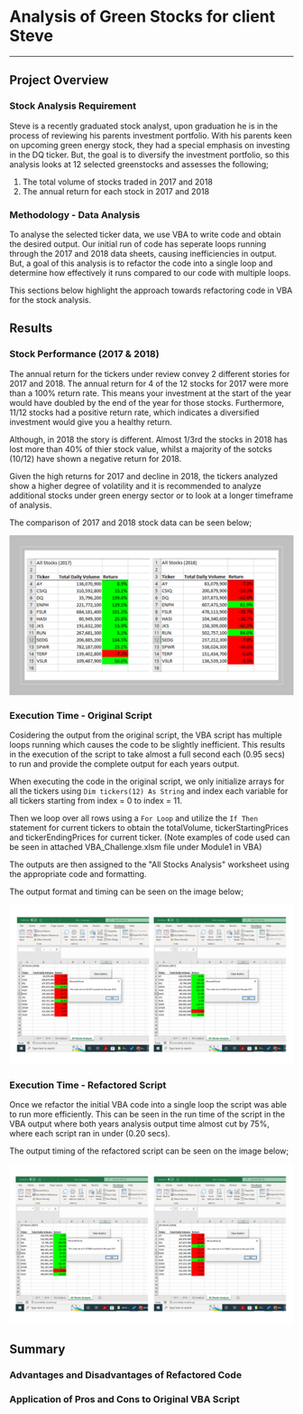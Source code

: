 # Analysis of Green Stocks for client Steve
---

## Project Overview

### Stock Analysis Requirement

Steve is a recently graduated stock analyst, upon graduation he is in the process of reviewing his parents investment portfolio. With his parents keen on upcoming green energy stock, they had a special emphasis on investing in the DQ ticker. But, the goal is to diversify the investment portfolio, so this analysis looks at 12 selected greenstocks and assesses the following;

1. The total volume of stocks traded in 2017 and 2018
2. The annual return for each stock in 2017 and 2018

### Methodology - Data Analysis

To analyse the selected ticker data, we use VBA to write code and obtain the desired output. Our initial run of code has seperate loops running through the 2017 and 2018 data sheets, causing inefficiencies in output. But, a goal of this analysis is to refactor the code into a single loop and determine how effectively it runs compared to our code with multiple loops.

This sections below highlight the approach towards refactoring code in VBA for the stock analysis.

## Results

### Stock Performance (2017 & 2018)

The annual return for the tickers under review convey 2 different stories for 2017 and 2018. The annual return for 4 of the 12 stocks for 2017 were more than a 100% return rate. This means your investment at the start of the year would have doubled by the end of the year for those stocks. Furthermore, 11/12 stocks had a positive return rate, which indicates a diversified investment would give you a healthy return.

Although, in 2018 the story is different. Almost 1/3rd the stocks in 2018 has lost more than 40% of thier stock value, whilst a majority of the sotcks (10/12) have shown a negative return for 2018.

Given the high returns for 2017 and decline in 2018, the tickers analyzed show a higher degree of volatility and it is recommended to analyze additional stocks under green energy sector or to look at a longer timeframe of analysis.

The comparison of 2017 and 2018 stock data can be seen below;

![2017_VS_2018](/Other/2017_VS_2018.png)

### Execution Time - Original Script

Cosidering the output from the original script, the VBA script has multiple loops running which causes the code to be slightly inefficient. This results in the execution of the script to take almost a full second each (0.95 secs) to run and provide the complete output for each years output. 

When executing the code in the original script, we only initialize arrays for all the tickers using `Dim tickers(12) As String` and index each variable for all tickers starting from index = 0 to index = 11.

Then we loop over all rows using a `For Loop` and utilize the `If Then` statement for current tickers to obtain the totalVolume, tickerStartingPrices and tickerEndingPrices for current ticker. (Note examples of code used can be seen in attached VBA_Challenge.xlsm file under Module1 in VBA)

The outputs are then assigned to the "All Stocks Analysis" worksheet using the appropriate code and formatting.

The output format and timing can be seen on the image below;

![Original_Script](/Other/Original_Script.png)

### Execution Time - Refactored Script

Once we refactor the initial VBA code into a single loop the script was able to run more efficiently. This can be seen in the run time of the script in the VBA output where both years analysis output time almost cut by 75%, where each script ran in under (0.20 secs).

The output timing of the refactored script can be seen on the image below;

![Refactored_Script](/Other/Refactored_Script.png)

## Summary

### Advantages and Disadvantages of Refactored Code

### Application of Pros and Cons to Original VBA Script
